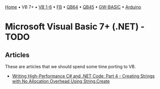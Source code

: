 [Home](https://gotbasic.com) • VB 7+ • [VB 1-6](vb6.md) • [FB](FreeBASIC.md) • [QB64](QB64.md) • [QB45](QB.md) • [GW-BASIC](GW-BASIC.md) • [Arduino](AVR.md)

# Microsoft Visual Basic 7+ (.NET) - TODO

## Articles

These are articles that we should spend some time porting to VB.

- [Writing High-Performance C# and .NET Code: Part 4 - Creating Strings with No Allocation Overhead Using String.Create](https://www.stevejgordon.co.uk/creating-strings-with-no-allocation-overhead-using-string-create-csharp)
